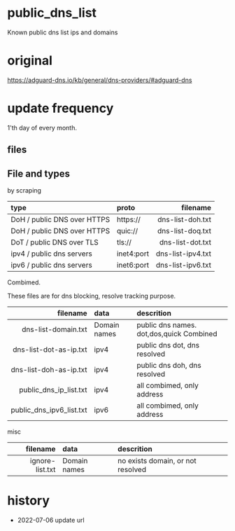 # public_dns_list

Known public dns list  ips and domains


# original 

https://adguard-dns.io/kb/general/dns-providers/#adguard-dns


# update frequency 

1'th day of every month. 

## files
## File and types

by scraping 

| type                        | proto       |          filename |
|:----------------------------|:------------|------------------:|
| DoH / public DNS over HTTPS | https://    |  dns-list-doh.txt | 
| DoH / public DNS over HTTPS | quic://     |  dns-list-doq.txt | 
| DoT / public DNS over TLS   | tls://      |  dns-list-dot.txt | 
| ipv4 / public dns servers   | inet4:port  | dns-list-ipv4.txt | 
| ipv6 / public dns servers   | inet6:port  | dns-list-ipv6.txt |

Combimed.

These files are for dns blocking, resolve tracking purpose.

|                 filename | data         | descrition                               |
|-------------------------:|:-------------|:-----------------------------------------|
|      dns-list-domain.txt | Domain names | public dns names. dot,dos,quick Combined |
|   dns-list-dot-as-ip.txt | ipv4         | public dns dot, dns resolved             |
|   dns-list-doh-as-ip.txt | ipv4         | public dns doh, dns resolved             |
|   public_dns_ip_list.txt | ipv4         | all combimed, only address               |
| public_dns_ipv6_list.txt | ipv6         | all combimed, only address               |

misc

|        filename | data         | descrition                        |
|----------------:|:-------------|:----------------------------------|
| ignore-list.txt | Domain names | no exists domain, or not resolved |

# history 

- 2022-07-06 update url
